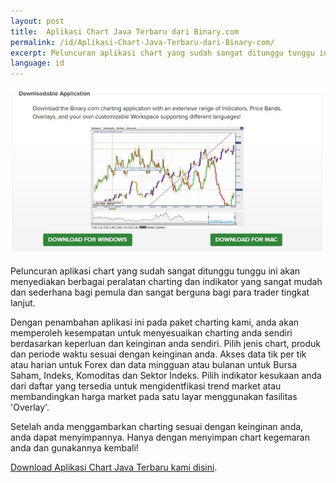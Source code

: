 ```yaml
---
layout: post
title:  Aplikasi Chart Java Terbaru dari Binary.com
permalink: /id/Aplikasi-Chart-Java-Terbaru-dari-Binary-com/
excerpt: Peluncuran aplikasi chart yang sudah sangat ditunggu tunggu ini akan menyediakan berbagai peralatan charting dan indikator yang sangat mudah dan sederhana bagi pemula dan sangat berguna bagi para trader tingkat lanjut.
language: id
---
```


[![](/images/3288101.jpg)](https://www.binary.com/c/chart_application.cgi?l=EN&utm_medium=social&source=blog&utm_content=newsletter)

Peluncuran aplikasi chart yang sudah sangat ditunggu tunggu ini akan menyediakan berbagai peralatan charting dan indikator yang sangat mudah dan sederhana bagi pemula dan sangat berguna bagi para trader tingkat lanjut.

Dengan penambahan aplikasi ini pada paket charting kami, anda akan memperoleh kesempatan untuk menyesuaikan charting anda sendiri berdasarkan keperluan dan keinginan anda sendiri. Pilih jenis chart, produk dan periode waktu sesuai dengan keinginan anda. Akses data tik per tik atau harian untuk Forex dan data mingguan atau bulanan untuk Bursa Saham, Indeks, Komoditas dan Sektor Indeks. Pilih indikator kesukaan anda dari daftar yang tersedia untuk mengidentfikasi trend market atau membandingkan harga market pada satu layar menggunakan fasilitas 'Overlay'.

Setelah anda menggambarkan charting sesuai dengan keinginan anda, anda dapat menyimpannya. Hanya dengan menyimpan chart kegemaran anda dan gunakannya kembali!

[Download Aplikasi Chart Java Terbaru kami disini](https://www.binary.com/c/chart_application.cgi?l=ID&utm_medium=social&source=blog&utm_content=newsletter).
